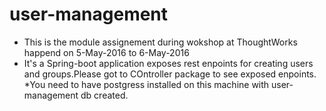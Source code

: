 # user-management
* This is the module assignement during wokshop at ThoughtWorks happend on 5-May-2016 to 6-May-2016
* It's a Spring-boot application exposes rest enpoints for creating users and groups.Please got to COntroller package
to see exposed enpoints.
*You need to have postgress installed on this machine with user-management db created.
